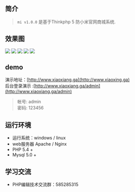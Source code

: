 ## 简介 ##
> `mi v1.0.0` 是基于Thinkphp 5 防小米官网商城系统.
## 效果图 ##
![](http://yun.topthink.com/Uploads/Editor/2018-05-08/5af1636e92f0a.jpg)
![](http://yun.topthink.com/Uploads/Editor/2018-05-08/5af1639888a88.jpg)
![](http://yun.topthink.com/Uploads/Editor/2018-05-08/5af163ab6c3d2.jpg)
![](http://yun.topthink.com/Uploads/Editor/2018-05-08/5af163be0ab46.jpg)
![](http://yun.topthink.com/Uploads/Editor/2018-05-08/5af163d4dde7f.jpg)

## demo ##
演示地址：[http://www.xiaoxiang.ga](http://www.xiaoxing.ga)
<br />
后台登录演示 :[http://www.xiaoxiang.ga/admin](http://www.xiaoxiang.ga/admin)
> 帐号: admin <br />
> 密码: 123456
## 运行环境 ##
- 运行系统：windows / linux
- web服务器 Apache / Nginx
- PHP 5.4 +
- Mysql 5.0 +
## 学习交流 ##
- PHP编辑技术交流群：585285315 